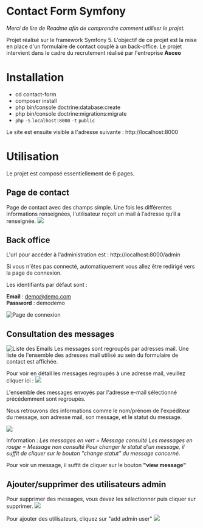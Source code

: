# Contact Form Symfony
*Merci de lire de Readme afin de comprendre comment utiliser le projet.* 

Projet réalisé sur le framework Symfony 5. L'objectif de ce projet est la mise en place d'un formulaire de contact couplé à un back-office. 
Le projet intervient dans le cadre du recrutement réalisé par l'entreprise **Asceo**

# Installation
- cd contact-form
- composer install 
- php bin/console doctrine:database:create
- php bin/console doctrine:migrations:migrate
- `php` `-S` `localhost:8000` `-t` `public`

Le site est ensuite visible à l'adresse suivante : http://localhost:8000

# Utilisation

Le projet est composé essentiellement de 6 pages. 

## Page de contact
Page de contact avec des champs simple. Une fois les différentes informations renseignées, l'utilisateur reçoit un mail à l‘adresse qu‘il a renseignée. 
![](http://image.noelshack.com/fichiers/2021/44/1/1635792050-index.png)

## Back office

L'url pour accéder à l'administration est : http://localhost:8000/admin

Si vous n'êtes pas connecté, automatiquement vous allez être redirigé vers la page de connexion. 

Les identifiants par défaut sont : 

**Email** : demo@demo.com	
**Password** : demodemo

![**Page de connexion**](http://image.noelshack.com/fichiers/2021/44/1/1635792012-index.png)


## Consultation des messages

![Liste des Emails](http://image.noelshack.com/fichiers/2021/44/1/1635791988-index.png)
Les messages sont regroupés par adresses mail. 
Une liste de l'ensemble des adresses mail utilisé au sein du formulaire de contact est affichée.

Pour voir en détail les messages regroupés à une adresse mail, veuillez cliquer ici : 
![](http://image.noelshack.com/fichiers/2021/44/1/1635791966-index.png)


L'ensemble des messages envoyés par l'adresse e-mail sélectionné précédemment sont regroupés. 

Nous retrouvons des informations comme le nom/prénom de l'expéditeur du message, son adresse mail, son message, et le statut du message. 

![](http://image.noelshack.com/fichiers/2021/44/1/1635791947-index.png)

Information : 
*Les messages en vert = Message consulté 
Les messages en rouge = Message non consulté
Pour changer le statut d'un message, il suffit de cliquer sur le bouton "change statut" du message concerné.* 

Pour voir un message, il suffit de cliquer sur le bouton **"view message"**

## Ajouter/supprimer des utilisateurs admin
Pour supprimer des messages, vous devez les sélectionner puis cliquer sur supprimer. 
![](http://image.noelshack.com/fichiers/2021/44/1/1635791924-index.png)

Pour ajouter des utilisateurs, cliquez sur "add admin user"
![](http://image.noelshack.com/fichiers/2021/44/1/1635791815-test.png)
